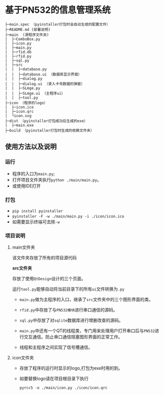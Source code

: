 # 基于PN532的信息管理系统

```
├─main.spec （pyinstaller打包时会自动生成的配置文件）
├─README.md (部署说明)
├─main  (源程序文件夹)
|  ├─ComboBox.py
|  ├─icon.py
|  ├─main.py
|  ├─rfid.db
|  ├─rfid.py
|  ├─sql.py
|  ├─src
|  |  ├─database.py
|  |  ├─database.ui （数据库显示界面）
|  |  ├─dialog.py
|  |  ├─dialog.ui （录入卡号数据的弹窗）
|  |  ├─SLmge.py
|  |  ├─SLmge.ui （主程序ui）
|  |  ├─tool.py
├─icon （程序的logo）
|  ├─icon.ico
|  ├─icon.qrc
|  └icon.svg
├─dist （pyinstaller打包成功后生成的exe）
|  ├─main.exe 
├─build （pyinstaller打包时生成的依赖文件夹）

```

## 使用方法以及说明

### 运行

- 程序的入口为`main.py`;
- 打开项目文件夹执行`python ./main/main.py`。
- 或使用IDE打开

### 打包

- `pip install pyinstaller`
- `pyinstaller -F -w ./main/main.py -i ./icon/icon.ico`
- 如需要显示终端可去除`-w`

### 项目说明

1. main文件夹

   该文件夹存放了所有的项目源代码

      **src文件夹**

      存放了使用`QtDesign`设计的三个页面。

      运行`tool.py`能够自动将当前目录下的所有`ui`文件转换为`.py`

    - `main.py`做为主程序的入口，继承了`src`文件夹中的三个图形界面的类。

    - `rfid.py`中存放了与`PN532模块`进行串口通信的源码。

    - `sql.py`中存放了对`sqlite`数据库进行增删改查的源码。

    - `main.py`中还有一个QT的线程类，专门用来处理用户打开串口后与`PN532`进行交互通信。防止串口通信阻塞图形界面的正常工作。

    - 线程和主程序之间实现了信号槽通信。

2. icon文件夹

    - 存放了程序的运行时显示的logo,打包为exe时用的到。

    - 如要替换logo请在项目根目录下执行

      `pyrcc5 -o ./main/icon.py ./icon/icon.qrc`



